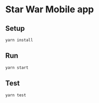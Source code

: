 # Star War Mobile app

## Setup 
```shell script
yarn install
```

## Run 
```shell script
yarn start
```

## Test 
```shell script
yarn test
```

